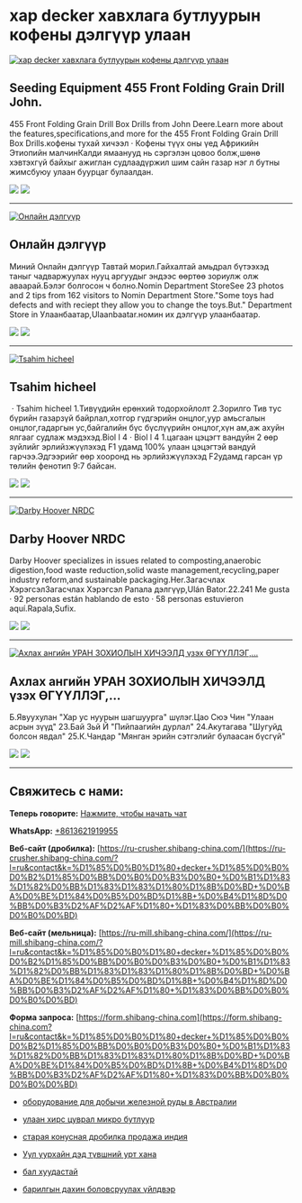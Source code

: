 # хар decker хавхлага бутлуурын кофены дэлгүүр улаан

<a href="https://swt.shibang-china.com/?l=ru&img&k=%D1%85%D0%B0%D1%80+decker+%D1%85%D0%B0%D0%B2%D1%85%D0%BB%D0%B0%D0%B3%D0%B0+%D0%B1%D1%83%D1%82%D0%BB%D1%83%D1%83%D1%80%D1%8B%D0%BD+%D0%BA%D0%BE%D1%84%D0%B5%D0%BD%D1%8B+%D0%B4%D1%8D%D0%BB%D0%B3%D2%AF%D2%AF%D1%80+%D1%83%D0%BB%D0%B0%D0%B0%D0%BD" target="_blank">![хар decker хавхлага бутлуурын кофены дэлгүүр улаан](http://static.shibang-china.com/all-800x300/1072.jpg)</a>

## Seeding Equipment 455 Front Folding Grain Drill John.
455 Front Folding Grain Drill Box Drills from John Deere.Learn more about the features,specifications,and more for the 455 Front Folding Grain Drill Box Drills.кофены тухай хичээл&nbsp;&#0183;&#32;Кофены түүх оны үед Африкийн Этиопийн малчинКалди ямаанууд нь сэргэлэн цовоо болж,шөнө хэвтэхгүй байхыг ажиглан судлаадүржил шим сайн газар нэг л бутны жимсбуюу улаан буурцаг булаалдан.


<a href="https://whatsapp.shibangsoft.com/WhatsApp.php" target="_blank" title="WhatsApp">![](http://static.shibang-china.com/icon/whatsapp.png)</a> <a href="https://swt.shibang-china.com/?l=ru&icon&k=%D1%85%D0%B0%D1%80+decker+%D1%85%D0%B0%D0%B2%D1%85%D0%BB%D0%B0%D0%B3%D0%B0+%D0%B1%D1%83%D1%82%D0%BB%D1%83%D1%83%D1%80%D1%8B%D0%BD+%D0%BA%D0%BE%D1%84%D0%B5%D0%BD%D1%8B+%D0%B4%D1%8D%D0%BB%D0%B3%D2%AF%D2%AF%D1%80+%D1%83%D0%BB%D0%B0%D0%B0%D0%BD" target="_blank">![](http://static.shibang-china.com/icon/chat-ru.png)</a>

---

<a href="https://swt.shibang-china.com/?l=ru&img&k=%D1%85%D0%B0%D1%80+decker+%D1%85%D0%B0%D0%B2%D1%85%D0%BB%D0%B0%D0%B3%D0%B0+%D0%B1%D1%83%D1%82%D0%BB%D1%83%D1%83%D1%80%D1%8B%D0%BD+%D0%BA%D0%BE%D1%84%D0%B5%D0%BD%D1%8B+%D0%B4%D1%8D%D0%BB%D0%B3%D2%AF%D2%AF%D1%80+%D1%83%D0%BB%D0%B0%D0%B0%D0%BD" target="_blank">![Онлайн дэлгүүр](http://static.shibang-china.com/all-800x300/270.jpg)</a>

## Онлайн дэлгүүр
Миний Онлайн дэлгүүр Тавтай морил.Гайхалтай амьдрал бүтээхэд таныг чадваржуулах нууц аргуудыг эндээс өөртөө зориулж олж аваарай.Бэлэг болгосон ч болно.Nomin Department StoreSee 23 photos and 2 tips from 162 visitors to Nomin Department Store.&quot;Some toys had defects and with reciept they allow you to change the toys.But.&quot; Department Store in Улаанбаатар,Ulaanbaatar.номин их дэлгүүр улаанбаатар.


<a href="https://whatsapp.shibangsoft.com/WhatsApp.php" target="_blank" title="WhatsApp">![](http://static.shibang-china.com/icon/whatsapp.png)</a> <a href="https://swt.shibang-china.com/?l=ru&icon&k=%D1%85%D0%B0%D1%80+decker+%D1%85%D0%B0%D0%B2%D1%85%D0%BB%D0%B0%D0%B3%D0%B0+%D0%B1%D1%83%D1%82%D0%BB%D1%83%D1%83%D1%80%D1%8B%D0%BD+%D0%BA%D0%BE%D1%84%D0%B5%D0%BD%D1%8B+%D0%B4%D1%8D%D0%BB%D0%B3%D2%AF%D2%AF%D1%80+%D1%83%D0%BB%D0%B0%D0%B0%D0%BD" target="_blank">![](http://static.shibang-china.com/icon/chat-ru.png)</a>

---

<a href="https://swt.shibang-china.com/?l=ru&img&k=%D1%85%D0%B0%D1%80+decker+%D1%85%D0%B0%D0%B2%D1%85%D0%BB%D0%B0%D0%B3%D0%B0+%D0%B1%D1%83%D1%82%D0%BB%D1%83%D1%83%D1%80%D1%8B%D0%BD+%D0%BA%D0%BE%D1%84%D0%B5%D0%BD%D1%8B+%D0%B4%D1%8D%D0%BB%D0%B3%D2%AF%D2%AF%D1%80+%D1%83%D0%BB%D0%B0%D0%B0%D0%BD" target="_blank">![Tsahim hicheel](http://static.shibang-china.com/all-800x300/672.jpg)</a>

## Tsahim hicheel
&nbsp;&#0183;&#32;Tsahim hicheel 1.Тивүүдийн ерөнхий тодорхойлолт 2.Зорилго Тив тус бүрийн газарзүй байрлал,хотгор гүдгэрийн онцлог,уур амьсгалын онцлог,гадаргын ус,байгалийн бүс бүслүүрийн онцлог,хүн ам,аж ахуйн ялгааг судлаж мэдэхэд.Biol l 4&nbsp;&#0183;&#32;Biol l 4 1.цагаан цэцэгт вандуйн 2 өөр зүйлийг эрлийзжүүлэхэд F1 удамд 100% улаан цэцэгтэй вандуй гарчээ.Эдгээрийг өөр хооронд нь эрлийзжүүлэхэд F2удамд гарсан үр төлийн фенотип 9:7 байсан.


<a href="https://whatsapp.shibangsoft.com/WhatsApp.php" target="_blank" title="WhatsApp">![](http://static.shibang-china.com/icon/whatsapp.png)</a> <a href="https://swt.shibang-china.com/?l=ru&icon&k=%D1%85%D0%B0%D1%80+decker+%D1%85%D0%B0%D0%B2%D1%85%D0%BB%D0%B0%D0%B3%D0%B0+%D0%B1%D1%83%D1%82%D0%BB%D1%83%D1%83%D1%80%D1%8B%D0%BD+%D0%BA%D0%BE%D1%84%D0%B5%D0%BD%D1%8B+%D0%B4%D1%8D%D0%BB%D0%B3%D2%AF%D2%AF%D1%80+%D1%83%D0%BB%D0%B0%D0%B0%D0%BD" target="_blank">![](http://static.shibang-china.com/icon/chat-ru.png)</a>

---

<a href="https://swt.shibang-china.com/?l=ru&img&k=%D1%85%D0%B0%D1%80+decker+%D1%85%D0%B0%D0%B2%D1%85%D0%BB%D0%B0%D0%B3%D0%B0+%D0%B1%D1%83%D1%82%D0%BB%D1%83%D1%83%D1%80%D1%8B%D0%BD+%D0%BA%D0%BE%D1%84%D0%B5%D0%BD%D1%8B+%D0%B4%D1%8D%D0%BB%D0%B3%D2%AF%D2%AF%D1%80+%D1%83%D0%BB%D0%B0%D0%B0%D0%BD" target="_blank">![Darby Hoover NRDC](http://static.shibang-china.com/all-800x300/1325.jpg)</a>

## Darby Hoover NRDC
Darby Hoover specializes in issues related to composting,anaerobic digestion,food waste reduction,solid waste management,recycling,paper industry reform,and sustainable packaging.Her.Загасчлах ХэрэгсэлЗагасчлах Хэрэгсэл Рапала дэлгүүр,Ul&#225;n Bator.22.241 Me gusta &#183; 92 personas est&#225;n hablando de esto &#183; 58 personas estuvieron aqu&#237;.Rapala,Sufix.


<a href="https://whatsapp.shibangsoft.com/WhatsApp.php" target="_blank" title="WhatsApp">![](http://static.shibang-china.com/icon/whatsapp.png)</a> <a href="https://swt.shibang-china.com/?l=ru&icon&k=%D1%85%D0%B0%D1%80+decker+%D1%85%D0%B0%D0%B2%D1%85%D0%BB%D0%B0%D0%B3%D0%B0+%D0%B1%D1%83%D1%82%D0%BB%D1%83%D1%83%D1%80%D1%8B%D0%BD+%D0%BA%D0%BE%D1%84%D0%B5%D0%BD%D1%8B+%D0%B4%D1%8D%D0%BB%D0%B3%D2%AF%D2%AF%D1%80+%D1%83%D0%BB%D0%B0%D0%B0%D0%BD" target="_blank">![](http://static.shibang-china.com/icon/chat-ru.png)</a>

---

<a href="https://swt.shibang-china.com/?l=ru&img&k=%D1%85%D0%B0%D1%80+decker+%D1%85%D0%B0%D0%B2%D1%85%D0%BB%D0%B0%D0%B3%D0%B0+%D0%B1%D1%83%D1%82%D0%BB%D1%83%D1%83%D1%80%D1%8B%D0%BD+%D0%BA%D0%BE%D1%84%D0%B5%D0%BD%D1%8B+%D0%B4%D1%8D%D0%BB%D0%B3%D2%AF%D2%AF%D1%80+%D1%83%D0%BB%D0%B0%D0%B0%D0%BD" target="_blank">![Ахлах ангийн УРАН ЗОХИОЛЫН ХИЧЭЭЛД үзэх ӨГҮҮЛЛЭГ,…](http://static.shibang-china.com/all-800x300/1291.jpg)</a>

## Ахлах ангийн УРАН ЗОХИОЛЫН ХИЧЭЭЛД үзэх ӨГҮҮЛЛЭГ,…
Б.Явуухулан &quot;Хар ус нуурын шагшуурга&quot; шүлэг.Цао Сюэ Чин &quot;Улаан асрын зүүд&quot; 23.Бай Зьй Й &quot;Пийпаагийн дурлал&quot; 24.Акутагава &quot;Шугуйд болсон явдал&quot; 25.К.Чандар &quot;Мянган эрийн сэтгэлийг булаасан бүсгүй&quot;

<a href="https://whatsapp.shibangsoft.com/WhatsApp.php" target="_blank" title="WhatsApp">![](http://static.shibang-china.com/icon/whatsapp.png)</a> <a href="https://swt.shibang-china.com/?l=ru&icon&k=%D1%85%D0%B0%D1%80+decker+%D1%85%D0%B0%D0%B2%D1%85%D0%BB%D0%B0%D0%B3%D0%B0+%D0%B1%D1%83%D1%82%D0%BB%D1%83%D1%83%D1%80%D1%8B%D0%BD+%D0%BA%D0%BE%D1%84%D0%B5%D0%BD%D1%8B+%D0%B4%D1%8D%D0%BB%D0%B3%D2%AF%D2%AF%D1%80+%D1%83%D0%BB%D0%B0%D0%B0%D0%BD" target="_blank">![](http://static.shibang-china.com/icon/chat-ru.png)</a>

---
## Свяжитесь с нами:

**Теперь говорите:** [Нажмите, чтобы начать чат](https://swt.shibang-china.com?l=ru&contact&k=%D1%85%D0%B0%D1%80+decker+%D1%85%D0%B0%D0%B2%D1%85%D0%BB%D0%B0%D0%B3%D0%B0+%D0%B1%D1%83%D1%82%D0%BB%D1%83%D1%83%D1%80%D1%8B%D0%BD+%D0%BA%D0%BE%D1%84%D0%B5%D0%BD%D1%8B+%D0%B4%D1%8D%D0%BB%D0%B3%D2%AF%D2%AF%D1%80+%D1%83%D0%BB%D0%B0%D0%B0%D0%BD)

**WhatsApp:**  [+8613621919955](https://whatsapp.shibangsoft.com/WhatsApp.php)

**Веб-сайт (дробилка):** [https://ru-crusher.shibang-china.com/](https://ru-crusher.shibang-china.com/?l=ru&contact&k=%D1%85%D0%B0%D1%80+decker+%D1%85%D0%B0%D0%B2%D1%85%D0%BB%D0%B0%D0%B3%D0%B0+%D0%B1%D1%83%D1%82%D0%BB%D1%83%D1%83%D1%80%D1%8B%D0%BD+%D0%BA%D0%BE%D1%84%D0%B5%D0%BD%D1%8B+%D0%B4%D1%8D%D0%BB%D0%B3%D2%AF%D2%AF%D1%80+%D1%83%D0%BB%D0%B0%D0%B0%D0%BD)

**Веб-сайт (мельница):** [https://ru-mill.shibang-china.com/](https://ru-mill.shibang-china.com/?l=ru&contact&k=%D1%85%D0%B0%D1%80+decker+%D1%85%D0%B0%D0%B2%D1%85%D0%BB%D0%B0%D0%B3%D0%B0+%D0%B1%D1%83%D1%82%D0%BB%D1%83%D1%83%D1%80%D1%8B%D0%BD+%D0%BA%D0%BE%D1%84%D0%B5%D0%BD%D1%8B+%D0%B4%D1%8D%D0%BB%D0%B3%D2%AF%D2%AF%D1%80+%D1%83%D0%BB%D0%B0%D0%B0%D0%BD)

**Форма запроса:** [https://form.shibang-china.com](https://form.shibang-china.com?l=ru&contact&k=%D1%85%D0%B0%D1%80+decker+%D1%85%D0%B0%D0%B2%D1%85%D0%BB%D0%B0%D0%B3%D0%B0+%D0%B1%D1%83%D1%82%D0%BB%D1%83%D1%83%D1%80%D1%8B%D0%BD+%D0%BA%D0%BE%D1%84%D0%B5%D0%BD%D1%8B+%D0%B4%D1%8D%D0%BB%D0%B3%D2%AF%D2%AF%D1%80+%D1%83%D0%BB%D0%B0%D0%B0%D0%BD)

* [оборудование для добычи железной руды в Австралии](../126/%D0%BE%D0%B1%D0%BE%D1%80%D1%83%D0%B4%D0%BE%D0%B2%D0%B0%D0%BD%D0%B8%D0%B5%20%D0%B4%D0%BB%D1%8F%20%D0%B4%D0%BE%D0%B1%D1%8B%D1%87%D0%B8%20%D0%B6%D0%B5%D0%BB%D0%B5%D0%B7%D0%BD%D0%BE%D0%B9%20%D1%80%D1%83%D0%B4%D1%8B%20%D0%B2%20%D0%90%D0%B2%D1%81%D1%82%D1%80%D0%B0%D0%BB%D0%B8%D0%B8.md)

* [улаан хирс цуврал микро бутлуур](../129/%D1%83%D0%BB%D0%B0%D0%B0%D0%BD%20%D1%85%D0%B8%D1%80%D1%81%20%D1%86%D1%83%D0%B2%D1%80%D0%B0%D0%BB%20%D0%BC%D0%B8%D0%BA%D1%80%D0%BE%20%D0%B1%D1%83%D1%82%D0%BB%D1%83%D1%83%D1%80.md)

* [старая конусная дробилка продажа индия](../126/%D1%81%D1%82%D0%B0%D1%80%D0%B0%D1%8F%20%D0%BA%D0%BE%D0%BD%D1%83%D1%81%D0%BD%D0%B0%D1%8F%20%D0%B4%D1%80%D0%BE%D0%B1%D0%B8%D0%BB%D0%BA%D0%B0%20%D0%BF%D1%80%D0%BE%D0%B4%D0%B0%D0%B6%D0%B0%20%D0%B8%D0%BD%D0%B4%D0%B8%D1%8F.md)

* [Уул уурхайн дэд түвшний урт хана](../127/%D0%A3%D1%83%D0%BB%20%D1%83%D1%83%D1%80%D1%85%D0%B0%D0%B9%D0%BD%20%D0%B4%D1%8D%D0%B4%20%D1%82%D2%AF%D0%B2%D1%88%D0%BD%D0%B8%D0%B9%20%D1%83%D1%80%D1%82%20%D1%85%D0%B0%D0%BD%D0%B0.md)

* [бал хуудастай](../130/%D0%B1%D0%B0%D0%BB%20%D1%85%D1%83%D1%83%D0%B4%D0%B0%D1%81%D1%82%D0%B0%D0%B9.md)

* [барилгын дахин боловсруулах үйлдвэр](../127/%D0%B1%D0%B0%D1%80%D0%B8%D0%BB%D0%B3%D1%8B%D0%BD%20%D0%B4%D0%B0%D1%85%D0%B8%D0%BD%20%D0%B1%D0%BE%D0%BB%D0%BE%D0%B2%D1%81%D1%80%D1%83%D1%83%D0%BB%D0%B0%D1%85%20%D2%AF%D0%B9%D0%BB%D0%B4%D0%B2%D1%8D%D1%80.md)